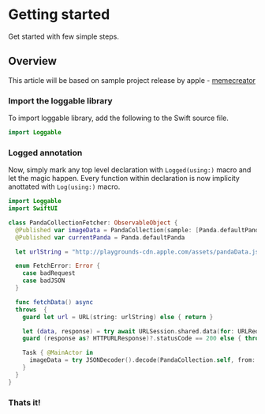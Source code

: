 # Getting started

Get started with few simple steps.

## Overview

This article will be based on sample project release by apple - [memecreator](https://developer.apple.com/tutorials/sample-apps/memecreator)

### Import the loggable library

To import loggable library, add the following to the Swift source file.
```swift
import Loggable
```

### Logged annotation

Now, simply mark any top level declaration with ``Logged(using:)`` macro and let the magic happen.
Every function within declaration is now implicity anottated with ``Log(using:)`` macro.
```swift
import Loggable
import SwiftUI

class PandaCollectionFetcher: ObservableObject {
  @Published var imageData = PandaCollection(sample: [Panda.defaultPanda])
  @Published var currentPanda = Panda.defaultPanda

  let urlString = "http://playgrounds-cdn.apple.com/assets/pandaData.json"

  enum FetchError: Error {
    case badRequest
    case badJSON
  }

  func fetchData() async
  throws  {
    guard let url = URL(string: urlString) else { return }

    let (data, response) = try await URLSession.shared.data(for: URLRequest(url: url))
    guard (response as? HTTPURLResponse)?.statusCode == 200 else { throw FetchError.badRequest }

    Task { @MainActor in
      imageData = try JSONDecoder().decode(PandaCollection.self, from: data)
    }
  }
}
```

### Thats it!

